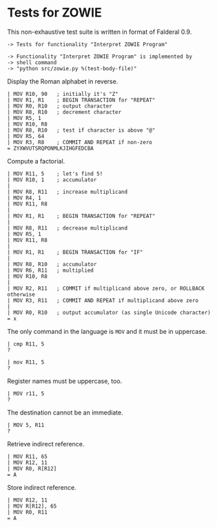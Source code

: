 Tests for ZOWIE
===============

This non-exhaustive test suite is written in format of Falderal 0.9.

    -> Tests for functionality "Interpret ZOWIE Program"

    -> Functionality "Interpret ZOWIE Program" is implemented by
    -> shell command
    -> "python src/zowie.py %(test-body-file)"

Display the Roman alphabet in reverse.

    | MOV R10, 90   ; initially it's "Z"
    | MOV R1, R1    ; BEGIN TRANSACTION for "REPEAT"
    | MOV R0, R10   ; output character
    | MOV R8, R10   ; decrement character
    | MOV R5, 1
    | MOV R10, R8
    | MOV R8, R10   ; test if character is above "@"
    | MOV R5, 64
    | MOV R3, R8    ; COMMIT AND REPEAT if non-zero
    = ZYXWVUTSRQPONMLKJIHGFEDCBA

Compute a factorial.

    | MOV R11, 5    ; let's find 5!
    | MOV R10, 1    ; accumulator
    | 
    | MOV R8, R11   ; increase multiplicand
    | MOV R4, 1
    | MOV R11, R8
    | 
    | MOV R1, R1    ; BEGIN TRANSACTION for "REPEAT"
    | 
    | MOV R8, R11   ; decrease multiplicand
    | MOV R5, 1
    | MOV R11, R8
    | 
    | MOV R1, R1    ; BEGIN TRANSACTION for "IF"
    | 
    | MOV R8, R10   ; accumulator
    | MOV R6, R11   ; multiplied
    | MOV R10, R8
    | 
    | MOV R2, R11   ; COMMIT if multiplicand above zero, or ROLLBACK otherwise
    | MOV R3, R11   ; COMMIT AND REPEAT if multiplicand above zero
    | 
    | MOV R0, R10   ; output accumulator (as single Unicode character)
    = x

The only command in the language is `MOV` and it must be in uppercase.

    | cmp R11, 5
    ? 

    | mov R11, 5
    ? 

Register names must be uppercase, too.

    | MOV r11, 5
    ? 

The destination cannot be an immediate.

    | MOV 5, R11
    ? 

Retrieve indirect reference.

    | MOV R11, 65
    | MOV R12, 11
    | MOV R0, R[R12]
    = A

Store indirect reference.

    | MOV R12, 11
    | MOV R[R12], 65
    | MOV R0, R11
    = A
